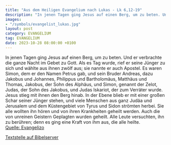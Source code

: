 ```yaml
---
title: "Aus dem Heiligen Evangelium nach Lukas - Lk 6,12-19"
description: "In jenen Tagen ging Jesus auf einen Berg, um zu beten. Und er verbrachte die ganze Nacht im Gebet zu Gott. Als es Tag wurde, rief er seine Jünger zu sich und wählte aus ihnen zwölf aus; sie nannte er auch Apostel. Es waren Simon, dem er den Namen Petrus gab, und sein Bruder Andre...."
images:
- "/symbols/evangelist_lukas.jpg"
layout: post
category: EVANGELIUM
tag: EVANGELIUM
date: 2023-10-28 08:00:00 +0100
---
```

In jenen Tagen ging Jesus auf einen Berg, um zu beten. Und er verbrachte die ganze Nacht im Gebet zu Gott.
Als es Tag wurde, rief er seine Jünger zu sich und wählte aus ihnen zwölf aus; sie nannte er auch Apostel.
Es waren Simon, dem er den Namen Petrus gab, und sein Bruder Andreas, dazu Jakobus und Johannes, Philippus und Bartholomäus,
Matthäus und Thomas, Jakobus, der Sohn des Alphäus, und Simon, genannt der Zelot,
Judas, der Sohn des Jakobus, und Judas Iskariot, der zum Verräter wurde.<!--more-->
Jesus stieg mit ihnen den Berg hinab. In der Ebene blieb er mit einer großen Schar seiner Jünger stehen, und viele Menschen aus ganz Judäa und Jerusalem und dem Küstengebiet von Tyrus und Sidon
strömten herbei. Sie alle wollten ihn hören und von ihren Krankheiten geheilt werden. Auch die von unreinen Geistern Geplagten wurden geheilt.
Alle Leute versuchten, ihn zu berühren; denn es ging eine Kraft von ihm aus, die alle heilte.<br>
[Quelle: Evangelizo](https://evangeliumtagfuertag.org/DE/gospel)

[Textstelle auf Bibelserver](https://www.bibleserver.com/EU/Lukas6,12-19)
